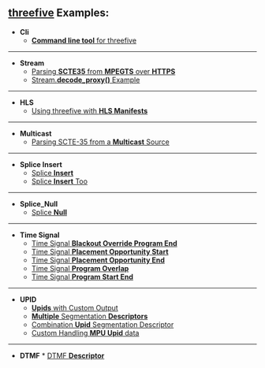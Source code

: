 ## [threefive](https://github.com/futzu/SCTE35-threefive/) Examples:

* __Cli__
  * [__Command line tool__ for threefive](https://github.com/futzu/SCTE35-threefive/blob/master/examples/cli.py)
 ---

 * __Stream__
      * [Parsing __SCTE35__ from __MPEGTS__ over __HTTPS__](https://github.com/futzu/SCTE35-threefive/blob/master/examples/stream/Decode_Over_Http.py)
      * [Stream.__decode_proxy()__ Example](https://github.com/futzu/SCTE35-threefive/blob/master/examples/Proxy_Demo.py)
 ---
 * __HLS__
      * [Using threefive with __HLS Manifests__](https://github.com/futzu/SCTE35-threefive/tree/master/examples/hls)
 ---
 * __Multicast__
      * [Parsing SCTE-35 from a __Multicast__ Source](https://github.com/futzu/SCTE35-threefive/blob/master/examples/multicast/README.txt)
 ---  
 * __Splice Insert__
      * [Splice __Insert__](https://github.com/futzu/SCTE35-threefive/blob/master/examples/spliceinsert/Splice_Insert.py)
      * [Splice __Insert__ Too](https://github.com/futzu/SCTE35-threefive/blob/master/examples/spliceinsert/Splice_Insert_Too.py)
 ---
 * __Splice_Null__
      * [Splice __Null__](https://github.com/futzu/SCTE35-threefive/blob/master/examples/splicenull)  
 ---     
 * __Time Signal__
      * [Time Signal __Blackout Override Program End__](https://github.com/futzu/SCTE35-threefive/blob/master/examples/timesignal/Time_Signal_Blackout_Override_Program_End.py)
      * [Time Signal __Placement Opportunity Start__](https://github.com/futzu/SCTE35-threefive/blob/master/examples/timesignal/Time_Signal-Placement_Opportunity_Start.py)
      * [Time Signal __Placement Opportunity End__](https://github.com/futzu/SCTE35-threefive/blob/master/examples/timesignal/Time_Signal-Placement_Opportunity_End.py)
      * [Time Signal __Program Overlap__ ](https://github.com/futzu/SCTE35-threefive/blob/master/examples/timesignal/Time_Signal-Program_Overlap.py)
      * [Time Signal __Program Start End__](https://github.com/futzu/SCTE35-threefive/blob/master/examples/timesignal/Time_Signal-Program_Start_End.py)
---
 *  __UPID__
       * [__Upids__ with Custom Output](https://github.com/futzu/SCTE35-threefive/blob/master/examples/upid/Upid_Custom_Output.py)
       * [__Multiple__ Segmentation __Descriptors__](https://github.com/futzu/SCTE35-threefive/blob/master/examples/upid/Multi_Upid.py)
       * [Combination __Upid__ Segmentation Descriptor](https://github.com/futzu/SCTE35-threefive/blob/master/examples/upid/Upid_Combo.py)
       * [Custom Handling __MPU Upid__ data](https://github.com/futzu/SCTE35-threefive/blob/master/examples/upid/Custom_Upid_Handling.py)
---
* __DTMF__
      * [DTMF __Descriptor__](https://github.com/futzu/SCTE35-threefive/blob/master/examples/dtmf)
